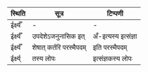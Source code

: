 | स्थिति | सूत्र | टिप्पणी |
| ----- | ------- | ------ |
| ईर्क्ष्यँ | - | - |
| ईर्क्ष्यँ | उपदेशेऽजनुनासिक इत् | अँ-इत्यस्य इत्संज्ञा |
| ईर्क्ष्यँ | शेषात् कर्तरि परस्मैपदम् | इति परस्मैपदम् |
| ईर्क्ष्य् | तस्य लोपः | इत्संज्ञकस्य लोपः |
